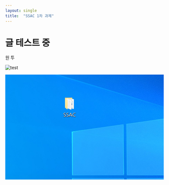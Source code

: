 ```yaml
---
layout: single
title:  "SSAC 1차 과제"
---
```



# 글 테스트 중

원 투 






![test](https://user-images.githubusercontent.com/89231521/130176634-026d994b-95d4-43d7-b124-dfc303588895.png)

![test2](https://github.com/protkg/protkg.github.io/blob/master/images/SSACimage.png)


